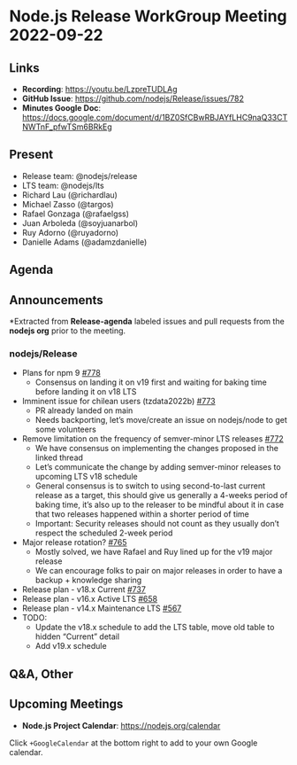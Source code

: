 # Node.js  Release WorkGroup Meeting 2022-09-22

## Links

* **Recording**:  https://youtu.be/LzpreTUDLAg
* **GitHub Issue**: https://github.com/nodejs/Release/issues/782
* **Minutes Google Doc**: https://docs.google.com/document/d/1BZ0SfCBwRBJAYfLHC9naQ33CTNWTnF_pfwTSm6BRkEg

## Present

* Release team: @nodejs/release
* LTS team: @nodejs/lts
* Richard Lau (@richardlau)
* Michael Zasso (@targos)
* Rafael Gonzaga (@rafaelgss)
* Juan Arboleda (@soyjuanarbol)
* Ruy Adorno (@ruyadorno)
* Danielle Adams (@adamzdanielle)

## Agenda

## Announcements

*Extracted from **Release-agenda** labeled issues and pull requests from the **nodejs org** prior to the meeting.

### nodejs/Release

* Plans for npm 9 [#778](https://github.com/nodejs/Release/issues/778)
  * Consensus on landing it on v19 first and waiting for baking time before landing it on v18 LTS
* Imminent issue for chilean users (tzdata2022b) [#773](https://github.com/nodejs/Release/issues/773)
  * PR already landed on main
  * Needs backporting, let’s move/create an issue on nodejs/node to get some volunteers
* Remove limitation on the frequency of semver-minor LTS releases [#772](https://github.com/nodejs/Release/issues/772)
  * We have consensus on implementing the changes proposed in the linked thread
  * Let’s communicate the change by adding semver-minor releases to upcoming LTS v18 schedule
  * General consensus is to switch to using second-to-last current release as a target, this should give us generally a 4-weeks period of baking time, it’s also up to the releaser to be mindful about it in case that two releases happened within a shorter period of time
  * Important: Security releases should not count as they usually don’t respect the scheduled 2-week period
* Major release rotation? [#765](https://github.com/nodejs/Release/issues/765)
  * Mostly solved, we have Rafael and Ruy lined up for the v19 major release
  * We can encourage folks to pair on major releases in order to have a backup + knowledge sharing
* Release plan - v18.x Current [#737](https://github.com/nodejs/Release/issues/737)
* Release plan - v16.x Active LTS [#658](https://github.com/nodejs/Release/issues/658)
* Release plan - v14.x Maintenance LTS [#567](https://github.com/nodejs/Release/issues/567)
* TODO:
  * Update the v18.x schedule to add the LTS table, move old table to hidden “Current” detail
  * Add v19.x schedule

## Q&A, Other

## Upcoming Meetings

* **Node.js Project Calendar**: <https://nodejs.org/calendar>

Click `+GoogleCalendar` at the bottom right to add to your own Google calendar.

